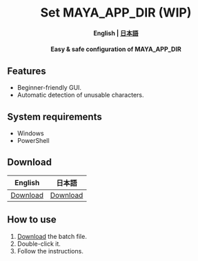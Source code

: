 <h1 align="center">
    Set MAYA_APP_DIR (WIP)
</h1>

<h4 align="center">
    <b>English</b> |
    <a href="README_ja.md">日本語</a>
</h4>

<h4 align="center">Easy & safe configuration of MAYA_APP_DIR</h4>

## Features

- Beginner-friendly GUI.
- Automatic detection of unusable characters.

## System requirements

- Windows
- PowerShell

## Download

|English|日本語|
|-|-|
|[Download](https://github.com/HalNoDaifuku/Change-MAYA_APP_DIR/releases/latest/download/Change_MAYA_APP_DIR_en.bat)|[Download](https://github.com/HalNoDaifuku/Change-MAYA_APP_DIR/releases/latest/download/Change_MAYA_APP_DIR_ja.bat)|

## How to use

1. [Download](#download) the batch file.
2. Double-click it.
3. Follow the instructions.
